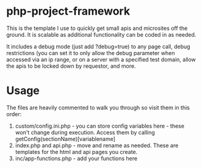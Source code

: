 # php-project-framework

This is the template I use to quickly get small apis and microsites off the ground. It is scalable as additional functionality can be coded in as needed.

It includes a debug mode (just add ?debug=true) to any page call, debug restrictions (you can set it to only allow the debug parameter when accessed via an ip range, or on a server with a specified test domain, allow the apis to be locked down by requestor, and more.

# Usage

The files are heavily commented to walk you through so visit them in this order:

1. custom/config.ini.php - you can store config variables here - these won't change during execution. Access them by calling getConfig(sectionName)[variablename]
2. index.php and api.php - move and rename as needed. These are templates for the html and api pages you create.
3. inc/app-functions.php - add your functions here
